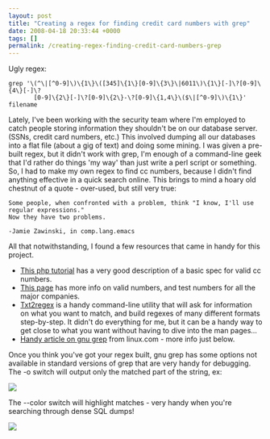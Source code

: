 ```yaml
---
layout: post
title: "Creating a regex for finding credit card numbers with grep"
date: 2008-04-18 20:33:44 +0000
tags: []
permalink: /creating-regex-finding-credit-card-numbers-grep
---
```




Ugly regex:

    grep '\(^\|[^0-9]\)\{1\}\([345]\{1\}[0-9]\{3\}\|6011\)\{1\}[-]\?[0-9]\{4\}[-]\?
           [0-9]\{2\}[-]\?[0-9]\{2\}-\?[0-9]\{1,4\}\($\|[^0-9]\)\{1\}' filename

Lately, I've been working with the security team where I'm employed to
catch people storing information they shouldn't be on our database
server. (SSNs, credit card numbers, etc.) This involved dumping all our
databases into a flat file (about a gig of text) and doing some mining.
I was given a pre-built regex, but it didn't work with grep, I'm
enough of a command-line geek that I'd rather do things 'my way' than
just write a perl script or something. So, I had to make my own regex to
find cc numbers, because I didn't find anything effective in a quick
search online. This brings to mind a hoary old chestnut of a quote -
over-used, but still very true:

    Some people, when confronted with a problem, think "I know, I'll use regular expressions." 
    Now they have two problems. 

    -Jamie Zawinski, in comp.lang.emacs

All that notwithstanding, I found a few resources that came in handy for
this project.

-   [This php
    tutorial](http://www.sitepoint.com/article/card-validation-class-php)
    has a very good description of a basic spec for valid cc numbers.
-   [This page](http://credit-card-information.elliottback.com/) has
    more info on valid numbers, and test numbers for all the major
    companies.
-   [Txt2regex](http://txt2regex.sourceforge.net/) is a handy
    command-line utility that will ask for information on what you want
    to match, and build regexes of many different formats step-by-step.
    It didn't do everything for me, but it can be a handy way to get
    close to what you want without having to dive into the man pages\...
-   [Handy article on gnu grep](http://www.linux.com/articles/54514)
    from linux.com - more info just below.

Once you think you've got your regex built, gnu grep has some options
not available in standard versions of grep that are very handy for
debugging. The -o switch will output only the matched part of the
string, ex:

![](http://reluctanthacker.rollett.org/sites/default/files/Picture%2011.png)

The \--color switch will highlight matches - very handy when you're
searching through dense SQL dumps!

![](http://reluctanthacker.rollett.org/sites/default/files/Picture%2010.png)




